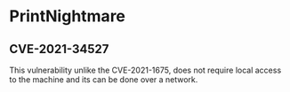 # PrintNightmare

## CVE-2021-34527
This vulnerability unlike the CVE-2021-1675, does not require local access to the machine and its can be done over a network.
